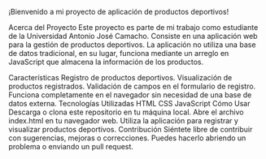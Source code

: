 ¡Bienvenido a mi proyecto de aplicación de productos deportivos!

Acerca del Proyecto
Este proyecto es parte de mi trabajo como estudiante de la Universidad Antonio José Camacho. Consiste en una aplicación web para la gestión de productos deportivos. La aplicación no utiliza una base de datos tradicional, en su lugar, funciona mediante un arreglo en JavaScript que almacena la información de los productos.

Características
Registro de productos deportivos.
Visualización de productos registrados.
Validación de campos en el formulario de registro.
Funciona completamente en el navegador sin necesidad de una base de datos externa.
Tecnologías Utilizadas
HTML
CSS
JavaScript
Cómo Usar
Descarga o clona este repositorio en tu máquina local.
Abre el archivo index.html en tu navegador web.
Utiliza la aplicación para registrar y visualizar productos deportivos.
Contribución
Siéntete libre de contribuir con sugerencias, mejoras o correcciones. Puedes hacerlo abriendo un problema o enviando un pull request.
